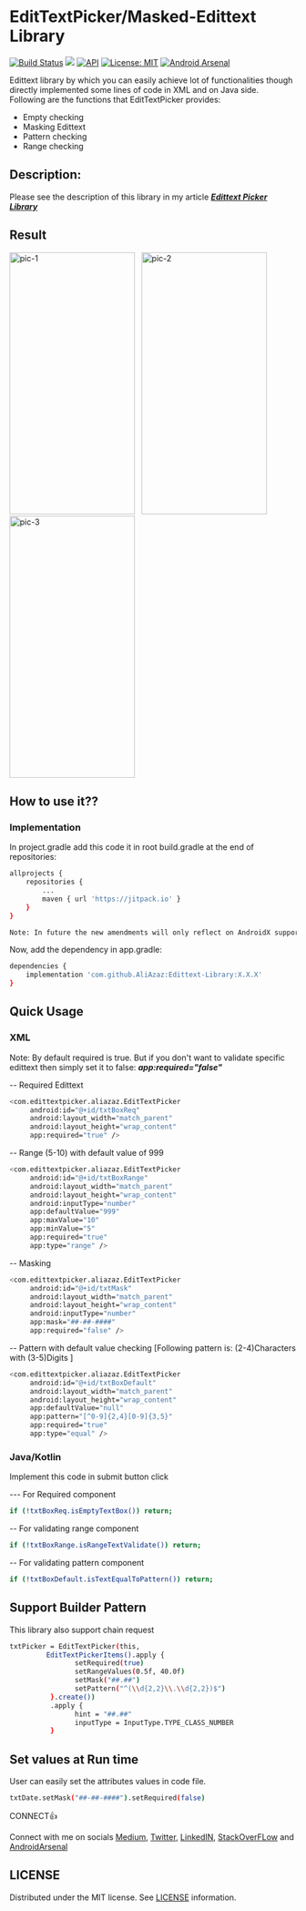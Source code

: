 # EditTextPicker/Masked-Edittext Library

[![Build Status](https://travis-ci.com/AliAzaz/Edittext-Picker.svg?branch=master)](https://travis-ci.org/AliAzaz/Edittext-Library) [![](https://jitpack.io/v/AliAzaz/Edittext-Library.svg)](https://jitpack.io/#AliAzaz/Edittext-Library) [![API](https://img.shields.io/badge/API-15%2B-blue.svg?style=flat)](https://android-arsenal.com/api?level=15)
 [![License: MIT](https://img.shields.io/badge/License-MIT-brightgreen.svg)](https://opensource.org/licenses/MIT) [![Android Arsenal](https://img.shields.io/badge/Android%20Arsenal-EditTextPicker-brightgreen.svg?style=flat)](https://android-arsenal.com/details/1/7671)

Edittext library by which you can easily achieve lot of functionalities though directly implemented some lines of code in XML and on Java side.
Following are the functions that EditTextPicker provides:

  - Empty checking
  - Masking Edittext
  - Pattern checking
  - Range checking

## Description:
Please see the description of this library in my article ***[Edittext Picker Library](https://medium.com/@ali.azaz.alam/edittext-picker-library-4c71ae7d7863)***

## Result

<img alt="pic-1" src="https://github.com/AliAzaz/Edittext-Library/blob/master/images/pic1.png" width="220" height="460"/> &nbsp; <img alt="pic-2" src="https://github.com/AliAzaz/Edittext-Library/blob/master/images/pic2.png" width="220" height="460"/> &nbsp; <img alt="pic-3" src="https://github.com/AliAzaz/Edittext-Library/blob/master/images/pic3.png" width="220" height="460"/>


## How to use it??

### Implementation 
In project.gradle add this code it in root build.gradle at the end of repositories:
```sh
allprojects {
	repositories {
		...
		maven { url 'https://jitpack.io' }
	}
}
```
```sh
Note: In future the new amendments will only reflect on AndroidX support
```

Now, add the dependency in app.gradle:
```sh
dependencies {
    implementation 'com.github.AliAzaz:Edittext-Library:X.X.X'
}
```

## Quick Usage

### XML
Note: By default required is true. But if you don't want to validate specific edittext then simply set it to false: 
***app:required="false"***

-- Required Edittext
```sh
<com.edittextpicker.aliazaz.EditTextPicker
     android:id="@+id/txtBoxReq"
     android:layout_width="match_parent"
     android:layout_height="wrap_content"
     app:required="true" />
```

-- Range (5-10) with default value of 999
```sh
<com.edittextpicker.aliazaz.EditTextPicker
     android:id="@+id/txtBoxRange"
     android:layout_width="match_parent"
     android:layout_height="wrap_content"
     android:inputType="number"
     app:defaultValue="999"
     app:maxValue="10"
     app:minValue="5"
     app:required="true"
     app:type="range" />
```

-- Masking
```sh
<com.edittextpicker.aliazaz.EditTextPicker
     android:id="@+id/txtMask"
     android:layout_width="match_parent"
     android:layout_height="wrap_content"
     android:inputType="number"
     app:mask="##-##-####"
     app:required="false" />
```

-- Pattern with default value checking [Following pattern is: (2-4)Characters with (3-5)Digits ]
```sh
<com.edittextpicker.aliazaz.EditTextPicker
     android:id="@+id/txtBoxDefault"
     android:layout_width="match_parent"
     android:layout_height="wrap_content"
     app:defaultValue="null"
     app:pattern="[^0-9]{2,4}[0-9]{3,5}"
     app:required="true"
     app:type="equal" />
```

### Java/Kotlin
Implement this code in submit button click

--- For Required component
```sh
if (!txtBoxReq.isEmptyTextBox()) return;
```

-- For validating range component
```sh
if (!txtBoxRange.isRangeTextValidate()) return;
```

-- For validating pattern component
```sh
if (!txtBoxDefault.isTextEqualToPattern()) return;
```

## Support Builder Pattern
This library also support chain request

```sh
txtPicker = EditTextPicker(this,
	     EditTextPickerItems().apply {
                setRequired(true)
                setRangeValues(0.5f, 40.0f)
                setMask("##.##")
                setPattern("^(\\d{2,2}\\.\\d{2,2})$")
          }.create())
          .apply {
                hint = "##.##"
                inputType = InputType.TYPE_CLASS_NUMBER
          }
```

## Set values at Run time

User can easily set the attributes values in code file.
```sh
txtDate.setMask("##-##-####").setRequired(false)
```


CONNECT👍

Connect with me on socials [Medium](https://medium.com/@ali.azaz.alam), [Twitter](https://twitter.com/AliAzazAlam1), [LinkedIN](https://www.linkedin.com/in/aliazazalam), [StackOverFLow](https://stackoverflow.com/users/9764941/ali-azaz-alam) and [AndroidArsenal](https://android-arsenal.com/user/AliAzaz)


## LICENSE
Distributed under the MIT license. See [LICENSE](https://github.com/AliAzaz/Edittext-Library/blob/master/LICENSE) information.
